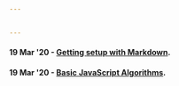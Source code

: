 ```yaml
---


---
```


<h4 id="mar-20---getting-setup-with-markdown.">19 Mar '20 - <a href="19_march_getting_setup_with_markdown">Getting setup with Markdown</a>.</h4>
<h4 id="mar-20---basic-javascript-algorithms.">19 Mar '20 - <a href="19_march_basic_javascript_algorithms">Basic JavaScript Algorithms</a>.</h4>

